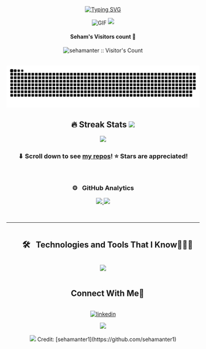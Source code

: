 <p align="center"><a href="https://github.com/sehamanter1"><img src="https://readme-typing-svg.demolab.com?font=Fira+Code&duration=6000&pause=1000&color=2AA889&center=true&vCenter=true&width=435&lines=Hi+There!%2C+I'm+Seham+Anter%F0%9F%91%8B;I'm+a+Software+Developer;+Frontend+Reactjs" alt="Typing SVG" /></a></p>

<div align="center">

  <img align="center" alt="GIF" src="https://media.giphy.com/media/LmNwrBhejkK9EFP504/giphy.gif" />

  
<!--horizontal divider(gradiant)-->
<img src="https://user-images.githubusercontent.com/73097560/115834477-dbab4500-a447-11eb-908a-139a6edaec5c.gif">

<h4 align="center">Seham's Visitors count 👀</h4>
<p align="center"><img src="https://profile-counter.glitch.me/{sehamanter1}/count.svg" alt="sehamanter :: Visitor's Count" /></p>
<br/>
<!--- snake -->
<div align="center">
  <img  src="https://github.com/1999AZZAR/1999AZZAR/blob/main/resources/img/grid-snake.svg"
       alt="snake" /></a>


## 🔥 Streak Stats <img src="https://media.giphy.com/media/cj87CxfRtrUifF3Ryk/giphy.gif" width="25px">

<p align="center">
  <a href="https://github.com/sehamanter1/github-readme-streak-stats">
    <img src="https://github-readme-streak-stats.herokuapp.com/?user=sehamanter1&theme=radical#version3"/>
  </a>
</p>

<h3 align="center">⬇ Scroll down to see <a href="https://github.com/sehamanter1?tab=repositories">my repos</a>! ⭐ Stars are appreciated!</h3>

<br/>

### ⚙️ &nbsp; GitHub Analytics

<p align="center">
<a href="https://github.com/sehamanter1">
  <img height="180em" src="https://github-readme-stats-eight-theta.vercel.app/api?username=sehamanter1&show_icons=true&theme=radical&include_all_commits=true&count_private=true" />
  <img height="180em" src="https://github-readme-stats-eight-theta.vercel.app/api/top-langs/?username=sehamanter1&layout=compact&exclude_lang=java+r&theme=radical" />
</a>
</p>


<div align="center">


<br/>





------
</div> 
 
<!--h1 without bottom border-->
<div id="user-content-toc">
  <ul align="center">
<summary><h2 style="display: inline-block">    🛠 &nbsp Technologies and Tools That I Know👨🏻‍💻</h2></summary>
  </ul>
</div>
<!--tech stack icons-->
<p align="center">
  <a href="https://skillicons.dev">
    <img src="https://skillicons.dev/icons?i=git,html,css,js,bootstrap,sass,cpp,python,react,figma,git,github,mysql,tailwind,ts,vscode&perline=14" />
  </a>
</p>


<!-- Connect with me -->
<!--h2 without bottom border-->
<div id="user-content-toc">
  <ul align="center">
    <summary><h2 style="display: inline-block">Connect With Me🤝</h2></summary>
  </ul>
</div>

<!--icons and links-->
<p align="center">
<a href="https://www.linkedin.com/in/sehamanter/" target="blank"><img align="center" src="https://user-images.githubusercontent.com/88904952/234979284-68c11d7f-1acc-4f0c-ac78-044e1037d7b0.png" alt="linkedin" height="50" width="50" /></a>  
</p>


<!--profile visit count-->
<div align="center">
  
[![](https://visitcount.itsvg.in/api?id=sehamanter1&icon=3&color=6)](https://visitcount.itsvg.in)
  
</div> 

<!--horizontal divider(gradiant)-->
<img src="https://user-images.githubusercontent.com/73097560/115834477-dbab4500-a447-11eb-908a-139a6edaec5c.gif">
Credit: [sehamanter1](https://github.com/sehamanter1)
